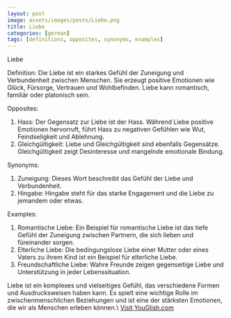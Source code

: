 ```yaml
---
layout: post
image: assets/images/posts/Liebe.png
title: Liebe
categories: [german]
tags: [definitions, opposites, synonyms, examples]
---
```


Liebe

Definition:
Die Liebe ist ein starkes Gefühl der Zuneigung und Verbundenheit zwischen Menschen. Sie erzeugt positive Emotionen wie Glück, Fürsorge, Vertrauen und Wohlbefinden. Liebe kann romantisch, familiär oder platonisch sein.

Opposites:
1. Hass: Der Gegensatz zur Liebe ist der Hass. Während Liebe positive Emotionen hervorruft, führt Hass zu negativen Gefühlen wie Wut, Feindseligkeit und Ablehnung.
2. Gleichgültigkeit: Liebe und Gleichgültigkeit sind ebenfalls Gegensätze. Gleichgültigkeit zeigt Desinteresse und mangelnde emotionale Bindung.

Synonyms:
1. Zuneigung: Dieses Wort beschreibt das Gefühl der Liebe und Verbundenheit.
2. Hingabe: Hingabe steht für das starke Engagement und die Liebe zu jemandem oder etwas.

Examples:
1. Romantische Liebe: Ein Beispiel für romantische Liebe ist das tiefe Gefühl der Zuneigung zwischen Partnern, die sich lieben und füreinander sorgen.
2. Elterliche Liebe: Die bedingungslose Liebe einer Mutter oder eines Vaters zu ihrem Kind ist ein Beispiel für elterliche Liebe.
3. Freundschaftliche Liebe: Wahre Freunde zeigen gegenseitige Liebe und Unterstützung in jeder Lebenssituation.

Liebe ist ein komplexes und vielseitiges Gefühl, das verschiedene Formen und Ausdrucksweisen haben kann. Es spielt eine wichtige Rolle im zwischenmenschlichen Beziehungen und ist eine der stärksten Emotionen, die wir als Menschen erleben können.\ <a id="yg-widget-0" class="youglish-widget" data-query="Liebe" data-lang="german" data-components="8412" data-auto-start="0" data-bkg-color="theme_light" data-title="How%20to%20pronounce%20Liebe%20in%20German"  rel="nofollow" href="https://youglish.com">Visit YouGlish.com</a><script async src="https://youglish.com/public/emb/widget.js" charset="utf-8"></script>